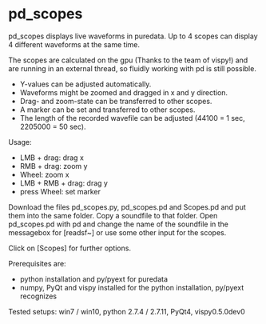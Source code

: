 # pd_scopes

pd_scopes displays live waveforms in puredata.
Up to 4 scopes can display 4 different waveforms at the same time.

The scopes are calculated on the gpu (Thanks to the team of vispy!) and are running in an external thread, so fluidly working with pd is still possible.

- Y-values can be adjusted automatically.
- Waveforms might be zoomed and dragged in x and y direction.
- Drag- and zoom-state can be transferred to other scopes.
- A marker can be set and transferred to other scopes.
- The length of the recorded wavefile can be adjusted (44100 = 1 sec, 2205000 = 50 sec). 

Usage:
* LMB + drag: drag x
* RMB + drag: zoom y
* Wheel: zoom x
* LMB + RMB + drag: drag y
* press Wheel: set marker

Download the files pd_scopes.py, pd_scopes.pd and Scopes.pd and put them into the same folder.
Copy a soundfile to that folder.
Open pd_scopes.pd with pd and change the name of the soundfile in the messagebox for [readsf~] or use some other input for the scopes.

Click on [Scopes] for further options.


Prerequisites are:
- python installation and py/pyext for puredata
- numpy, PyQt and vispy installed for the python installation, py/pyext recognizes
 

Tested setups:
win7 / win10, python 2.7.4 / 2.7.11, PyQt4, vispy0.5.0dev0



